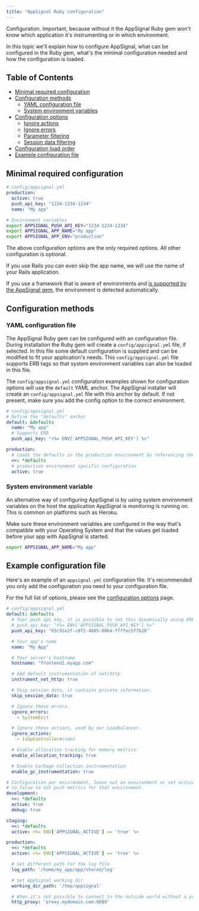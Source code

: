 ```yaml
---
title: "AppSignal Ruby configuration"
---
```


Configuration. Important, because without it the AppSignal Ruby gem won't
know which application it's instrumenting or in which environment.

In this topic we'll explain how to configure AppSignal, what can be configured
in the Ruby gem, what's the minimal configuration needed and how the
configuration is loaded.

## Table of Contents

- [Minimal required configuration](#minimal-required-configuration)
- [Configuration methods](#configuration-methods)
  - [YAML configuration file](#yaml-configuration-file)
  - [System environment variables](#system-environment-variables)
- [Configuration options](/ruby/configuration/options.html)
  - [Ignore actions](/ruby/configuration/ignore-actions.html)
  - [Ignore errors](/ruby/configuration/ignore-errors.html)
  - [Parameter filtering](/ruby/configuration/parameter-filtering.html)
  - [Session data filtering](/ruby/configuration/session-data-filtering.html)
- [Configuration load order](/ruby/configuration/load-order.html)
- [Example configuration file](#example-configuration-file)

## Minimal required configuration

```yaml
# config/appsignal.yml
production:
  active: true
  push_api_key: "1234-1234-1234"
  name: "My app"
```

```bash
# Environment variables
export APPSIGNAL_PUSH_API_KEY="1234-1234-1234"
export APPSIGNAL_APP_NAME="My app"
export APPSIGNAL_APP_ENV="production"
```

The above configuration options are the only required options. All other
configuration is optional.

If you use Rails you can even skip the app name, we will use the name of your
Rails application.

If you use a framework that is aware of environments and [is supported by the
AppSignal gem](/ruby/integrations/index.html), the environment is detected
automatically.

## Configuration methods

### YAML configuration file

The AppSignal Ruby gem can be configured with an configuration file. During installation the Ruby gem will create a `config/appsignal.yml` file, if selected. In this file some default configuration is supplied and can be modified to fit your application's needs. This `config/appsignal.yml` file supports ERB tags so that system environment variables can also be loaded in this file.

The `config/appsignal.yml` configuration examples shown for configuration options will use the `default` YAML anchor. The AppSignal installer will create an `config/appsignal.yml` file with this anchor by default. If not present, make sure you add the config option to the correct environment.

```yml
# config/appsignal.yml
# Define the "defaults" anchor
default: &defaults
  name: "My app"
  # Supports ERB
  push_api_key: "<%= ENV['APPSIGNAL_PUSH_API_KEY'] %>"

production:
  # Loads the defaults in the production environment by referencing the anchor
  <<: *defaults
  # production environment specific configuration
  active: true
```

### System environment variable

An alternative way of configuring AppSignal is by using system environment variables on the host the application AppSignal is monitoring is running on. This is common on platforms such as Heroku.

Make sure these environment variables are configured in the way that's compatible with your Operating System and that the values get loaded before your app with AppSignal is started.

```sh
export APPSIGNAL_APP_NAME="My app"
```

## Example configuration file

Here's an example of an `appsignal.yml` configuration file. It's recommended
you only add the configuration you need to your configuration file.

For the full list of options, please see the [configuration
options](/ruby/configuration/options.html) page.

```yaml
# config/appsignal.yml
default: &defaults
  # Your push api key, it is possible to set this dynamically using ERB:
  # push_api_key: "<%= ENV['APPSIGNAL_PUSH_API_KEY'] %>"
  push_api_key: "65c91e2f-c0f2-4005-8064-ffffec5f7b20"

  # Your app's name
  name: "My App"

  # Your server's hostname
  hostname: "frontend1.myapp.com"

  # Add default instrumentation of net/http
  instrument_net_http: true

  # Skip session data, it contains private information.
  skip_session_data: true

  # Ignore these errors.
  ignore_errors:
    - SystemExit

  # Ignore these actions, used by our Loadbalancer.
  ignore_actions:
    - IsUpController#index

  # Enable allocation tracking for memory metrics:
  enable_allocation_tracking: true

  # Enable Garbage Collection instrumentation
  enable_gc_instrumentation: true

# Configuration per environment, leave out an environment or set active
# to false to not push metrics for that environment.
development:
  <<: *defaults
  active: true
  debug: true

staging:
  <<: *defaults
  active: <%= ENV['APPSIGNAL_ACTIVE'] == 'true' %>

production:
  <<: *defaults
  active: <%= ENV['APPSIGNAL_ACTIVE'] == 'true' %>

  # Set different path for the log file
  log_path: '/home/my_app/app/shared/log'

  # Set AppSignal working dir
  working_dir_path: '/tmp/appsignal'

  # When it's not possible to connect to the outside world without a proxy
  http_proxy: 'proxy.mydomain.com:8080'
```
